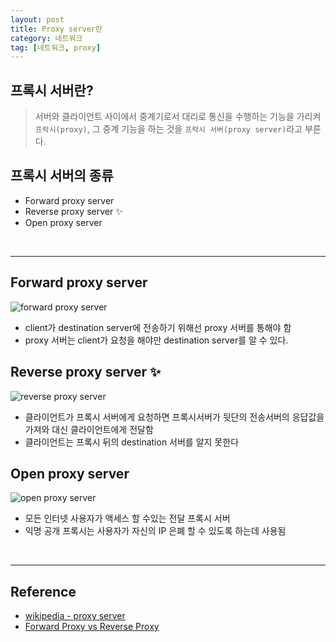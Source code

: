 ```yaml
---
layout: post
title: Proxy server란
category: 네트워크
tag: [네트워크, proxy]
---
```


## 프록시 서버란?
> 서버와 클라이언트 사이에서 중계기로서 대리로 통신을 수행하는 기능을 가리켜 `프락시(proxy)`, 그 중계 기능을 하는 것을 `프락시 서버(proxy server)`라고 부른다.

## 프록시 서버의 종류
* Forward proxy server
* Reverse proxy server ✨
* Open proxy server

<br>

***
## Forward proxy server
![forward proxy server](https://upload.wikimedia.org/wikipedia/commons/thumb/1/19/Forward_proxy_h2g2bob.svg/320px-Forward_proxy_h2g2bob.svg.png)

* client가 destination server에 전송하기 위해선 proxy 서버를 통해야 함
* proxy 서버는 client가 요청을 해야만 destination server를 알 수 있다.


## Reverse proxy server ✨
![reverse proxy server](https://upload.wikimedia.org/wikipedia/commons/thumb/6/67/Reverse_proxy_h2g2bob.svg/280px-Reverse_proxy_h2g2bob.svg.png)

* 클라이언트가 프록시 서버에게 요청하면 프록시서버가 뒷단의 전송서버의 응답값을 가져와 대신 클라이언트에게 전달함
* 클라이언트는 프록시 뒤의 destination 서버를 알지 못한다


## Open proxy server
![open proxy server](https://upload.wikimedia.org/wikipedia/commons/thumb/2/27/Open_proxy_h2g2bob.svg/280px-Open_proxy_h2g2bob.svg.png)

* 모든 인터넷 사용자가 액세스 할 수있는 전달 프록시 서버
* 익명 공개 프록시는 사용자가 자신의 IP 은폐 할 수 있도록 하는데 사용됨

<br>

***

## Reference
* [wikipedia - proxy server](https://en.wikipedia.org/wiki/Proxy_server)
* [Forward Proxy vs Reverse Proxy](https://www.jscape.com/blog/bid/87783/Forward-Proxy-vs-Reverse-Proxy)
